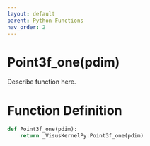 ```yaml
---
layout: default
parent: Python Functions
nav_order: 2
---
```


# Point3f_one(pdim)

Describe function here.

# Function Definition

```python
def Point3f_one(pdim):
    return _VisusKernelPy.Point3f_one(pdim)
```